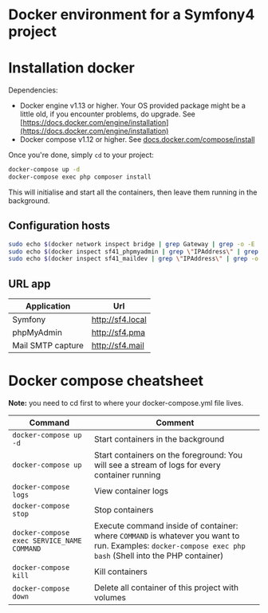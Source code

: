 Docker environment for a Symfony4 project
==================================

# Installation docker
Dependencies:

  * Docker engine v1.13 or higher. Your OS provided package might be a little old, if you encounter problems, do upgrade. See [https://docs.docker.com/engine/installation](https://docs.docker.com/engine/installation)
  * Docker compose v1.12 or higher. See [docs.docker.com/compose/install](https://docs.docker.com/compose/install/)

Once you're done, simply `cd` to your project:

```sh
docker-compose up -d
docker-compose exec php composer install
```

This will initialise and start all the containers, then leave them running in the background.


## Configuration hosts

```sh
sudo echo $(docker network inspect bridge | grep Gateway | grep -o -E '[0-9\.]+') "sf4.local" >> /etc/hosts
sudo echo $(docker inspect sf41_phpmyadmin | grep \"IPAddress\" | grep -o -E '[0-9\.]+') "sf4.pma" >> /etc/hosts
sudo echo $(docker inspect sf41_maildev | grep \"IPAddress\" | grep -o -E '[0-9\.]+') "sf4.mail" >> /etc/hosts
```

## URL app

| **Application**   | **Url**          |
| ----------------- | ---------------- |
| Symfony           | http://sf4.local |
| phpMyAdmin        | http://sf4.pma   |
| Mail SMTP capture | http://sf4.mail  |



# Docker compose cheatsheet
**Note:** you need to cd first to where your docker-compose.yml file lives.

|**Command**|**Comment**|
| -- | -- |
| `docker-compose up -d` | Start containers in the background |
| `docker-compose up` | Start containers on the foreground: You will see a stream of logs for every container running |
| `docker-compose logs` | View container logs |
| `docker-compose stop` | Stop containers |
| `docker-compose exec SERVICE_NAME COMMAND` | Execute command inside of container: where `COMMAND` is whatever you want to run. Examples: `docker-compose exec php bash` (Shell into the PHP container) |
| `docker-compose kill` | Kill containers |
| `docker-compose down` | Delete all container of this project with volumes |

